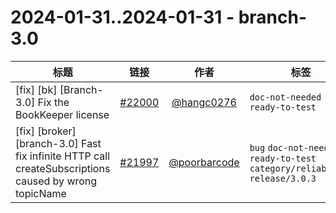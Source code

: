 # 2024-01-31..2024-01-31 - branch-3.0
| 标题 | 链接 | 作者 | 标签 |
| - | :--: | :--: | - |
| [fix] [bk] [Branch-3.0] Fix the BookKeeper license | [#22000](https://github.com/apache/pulsar/pull/22000) | [@hangc0276](https://github.com/hangc0276) | `doc-not-needed` `ready-to-test`  | 
| [fix] [broker] [branch-3.0] Fast fix infinite HTTP call createSubscriptions caused by wrong topicName | [#21997](https://github.com/apache/pulsar/pull/21997) | [@poorbarcode](https://github.com/poorbarcode) | `bug` `doc-not-needed` `ready-to-test` `category/reliability` `release/3.0.3`  | 
